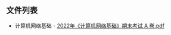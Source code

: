 

## 文件列表

  - 计算机网络基础
        - [2022年《计算机网络基础》期末考试 A 卷.pdf](https://github.com/bjut-swift/BJUT-Helper/raw/master/./%E8%AE%A1%E7%AE%97%E6%9C%BA%E7%BD%91%E7%BB%9C%E5%9F%BA%E7%A1%80/2022%E5%B9%B4%E3%80%8A%E8%AE%A1%E7%AE%97%E6%9C%BA%E7%BD%91%E7%BB%9C%E5%9F%BA%E7%A1%80%E3%80%8B%E6%9C%9F%E6%9C%AB%E8%80%83%E8%AF%95%20A%20%E5%8D%B7.pdf)
